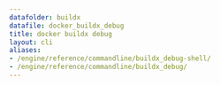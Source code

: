 ```yaml
---
datafolder: buildx
datafile: docker_buildx_debug
title: docker buildx debug
layout: cli
aliases:
- /engine/reference/commandline/buildx_debug-shell/
- /engine/reference/commandline/buildx_debug/
---
```


<!--
This page is automatically generated from Docker's source code. If you want to
suggest a change to the text that appears here, open a ticket or pull request
in the source repository on GitHub:

https://github.com/docker/buildx
-->
